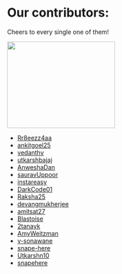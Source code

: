 # Our contributors:
Cheers to every single one of them!

<img src="https://media.giphy.com/media/DGWAx8d3IkICs/giphy.gif" align="middle" width=250 height=200>

* [Rr8eezz4aa](https://github.com/Rr8eezz4aa)
* [ankitgoel25](https://github.com/ankitgoel25)
* [vedanthv](https://github.com/vedanthv)
* [utkarshbajaj](https://github.com/utkarshbajaj)
* [AnweshaDan](https://github.com/AnweshaDan)
* [sauravUppoor](https://github.com/sauravUppoor)
* [instareasy](https://github.com/instareasy)
* [DarkCode01](https://github.com/DarkCode01)
* [Raksha25](https://github.com/Raksha25)
* [devangmukherjee](https://github.com/devangmukherjee)
* [amitsat27](https://github.com/amitsat27)
* [Blastoise](https://github.com/Blastoise)
* [2tanayk](https://github.com/2tanayk)
* [AmyWeitzman](https://github.com/AmyWeitzman)
* [v-sonawane](https://github.com/v-sonawane)
* [snape-here](https://github.com/snape-here)
* [Utkarshn10](https://github.com/Utkarshn10)
* [snapehere](https://github.com/snapehere)
